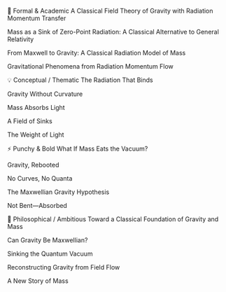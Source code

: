 🔬 Formal & Academic
A Classical Field Theory of Gravity with Radiation Momentum Transfer

Mass as a Sink of Zero-Point Radiation: A Classical Alternative to General Relativity

From Maxwell to Gravity: A Classical Radiation Model of Mass

Gravitational Phenomena from Radiation Momentum Flow

💡 Conceptual / Thematic
The Radiation That Binds

Gravity Without Curvature

Mass Absorbs Light

A Field of Sinks

The Weight of Light

⚡ Punchy & Bold
What If Mass Eats the Vacuum?

Gravity, Rebooted

No Curves, No Quanta

The Maxwellian Gravity Hypothesis

Not Bent—Absorbed

🧠 Philosophical / Ambitious
Toward a Classical Foundation of Gravity and Mass

Can Gravity Be Maxwellian?

Sinking the Quantum Vacuum

Reconstructing Gravity from Field Flow

A New Story of Mass

